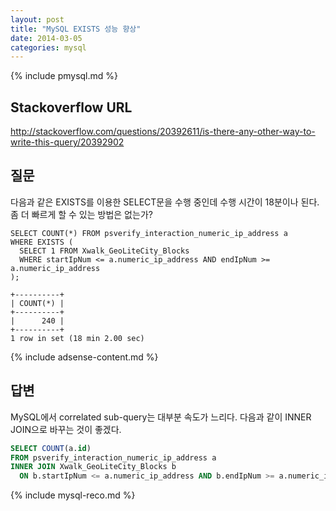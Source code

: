 ```yaml
---
layout: post
title: "MySQL EXISTS 성능 향상"
date: 2014-03-05 
categories: mysql
---
```


{% include pmysql.md %}

## Stackoverflow URL

http://stackoverflow.com/questions/20392611/is-there-any-other-way-to-write-this-query/20392902

## 질문

다음과 같은 EXISTS를 이용한 SELECT문을 수행 중인데 수행 시간이 18분이나 된다. 좀 더 빠르게 할 수 있는 방법은 없는가?

    SELECT COUNT(*) FROM psverify_interaction_numeric_ip_address a
    WHERE EXISTS (
      SELECT 1 FROM Xwalk_GeoLiteCity_Blocks
      WHERE startIpNum <= a.numeric_ip_address AND endIpNum >= a.numeric_ip_address
    );
     
    +----------+
    | COUNT(*) |
    +----------+
    |      240 |
    +----------+
    1 row in set (18 min 2.00 sec)

{% include adsense-content.md %}

## 답변

MySQL에서 correlated sub-query는 대부분 속도가 느리다. 다음과 같이 INNER JOIN으로 바꾸는 것이 좋겠다.

```sql
SELECT COUNT(a.id)
FROM psverify_interaction_numeric_ip_address a
INNER JOIN Xwalk_GeoLiteCity_Blocks b
  ON b.startIpNum <= a.numeric_ip_address AND b.endIpNum >= a.numeric_ip_address
```

{% include mysql-reco.md %}
